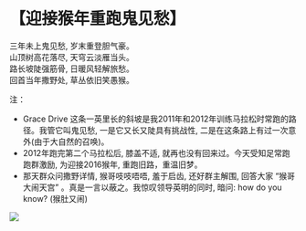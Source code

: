 # 【迎接猴年重跑鬼见愁】

三年未上鬼见愁, 岁末重登胆气豪。  
山顶树高花落尽, 天穹云淡雁当头。  
路长坡陡强筋骨, 日暖风轻解旅愁。  
回首当年撒野处, 草丛依旧笑愚猴。

注：
- Grace Drive 这条一英里长的斜坡是我2011年和2012年训练马拉松时常跑的路径。我管它叫鬼见愁, 一是它又长又陡具有挑战性, 二是在这条路上有过一次意外(由于大自然的召唤)。
- 2012年跑完第二个马拉松后, 膝盖不适, 就再也没有回来过。今天受知足常跑跑群激励, 为迎接2016猴年, 重跑旧路，重温旧梦。
- 那天群众问撒野详情, 猴哥吱吱唔唔, 羞于启齿, 还好群主解围, 回答大家 “猴哥大闹天宫” 。真是一言以蔽之。我惊叹领导英明的同时, 暗问: how do you know? (猴肚又闹) 

![](09.jpg)